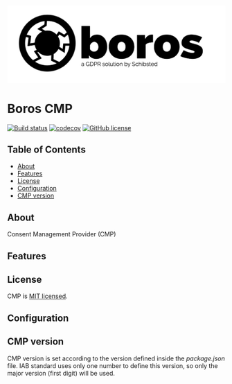 
![](/resources/logo/boros_logo.png)

# Boros CMP

[![Build status](https://travis-ci.org/scm-spain/CMP.svg?branch=master)](https://travis-ci.org/scm-spain/CMP)
[![codecov](https://codecov.io/gh/scm-spain/CMP/branch/master/graph/badge.svg)](https://codecov.io/gh/scm-spain/CMP)
[![GitHub license](https://img.shields.io/github/license/scm-spain/CMP.svg)](https://github.com/scm-spain/CMP/blob/master/LICENSE)

## Table of Contents

* [About](#about)
* [Features](#features)
* [License](#license)
* [Configuration](#configuration)
* [CMP version](#cmp-vesion)


## About
Consent Management Provider (CMP)

## Features

## License
CMP is [MIT licensed](./LICENSE).

## Configuration

## CMP version

CMP version is set according to the version defined inside the _package.json_ file. IAB standard uses only one number to define this version, so only the major version (first digit) will be used.